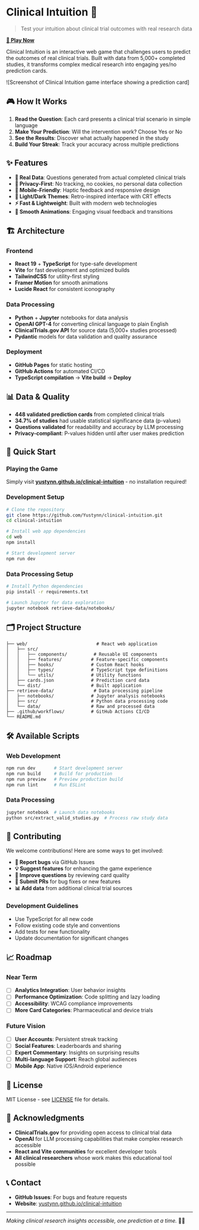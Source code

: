 # Clinical Intuition 🎯

> Test your intuition about clinical trial outcomes with real research data

**[🚀 Play Now](https://yustynn.github.io/clinical-intuition/)**

Clinical Intuition is an interactive web game that challenges users to predict the outcomes of real clinical trials. Built with data from 5,000+ completed studies, it transforms complex medical research into engaging yes/no prediction cards.

![Screenshot of Clinical Intuition game interface showing a prediction card]

## 🎮 How It Works

1. **Read the Question**: Each card presents a clinical trial scenario in simple language
2. **Make Your Prediction**: Will the intervention work? Choose Yes or No
3. **See the Results**: Discover what actually happened in the study
4. **Build Your Streak**: Track your accuracy across multiple predictions

## ✨ Features

- **🔬 Real Data**: Questions generated from actual completed clinical trials
- **🎯 Privacy-First**: No tracking, no cookies, no personal data collection  
- **📱 Mobile-Friendly**: Haptic feedback and responsive design
- **🌙 Light/Dark Themes**: Retro-inspired interface with CRT effects
- **⚡ Fast & Lightweight**: Built with modern web technologies
- **🎨 Smooth Animations**: Engaging visual feedback and transitions

## 🏗️ Architecture

### Frontend
- **React 19** + **TypeScript** for type-safe development
- **Vite** for fast development and optimized builds
- **TailwindCSS** for utility-first styling
- **Framer Motion** for smooth animations
- **Lucide React** for consistent iconography

### Data Processing
- **Python** + **Jupyter** notebooks for data analysis
- **OpenAI GPT-4** for converting clinical language to plain English
- **ClinicalTrials.gov API** for source data (5,000+ studies processed)
- **Pydantic** models for data validation and quality assurance

### Deployment
- **GitHub Pages** for static hosting
- **GitHub Actions** for automated CI/CD
- **TypeScript compilation** → **Vite build** → **Deploy**

## 📊 Data & Quality

- **448 validated prediction cards** from completed clinical trials
- **34.7% of studies** had usable statistical significance data (p-values)
- **Questions validated** for readability and accuracy by LLM processing
- **Privacy-compliant**: P-values hidden until after user makes prediction

## 🚀 Quick Start

### Playing the Game
Simply visit **[yustynn.github.io/clinical-intuition](https://yustynn.github.io/clinical-intuition)** - no installation required!

### Development Setup

```bash
# Clone the repository
git clone https://github.com/Yustynn/clinical-intuition.git
cd clinical-intuition

# Install web app dependencies
cd web
npm install

# Start development server
npm run dev
```

### Data Processing Setup

```bash
# Install Python dependencies
pip install -r requirements.txt

# Launch Jupyter for data exploration
jupyter notebook retrieve-data/notebooks/
```

## 🗂️ Project Structure

```
├── web/                          # React web application
│   ├── src/
│   │   ├── components/          # Reusable UI components
│   │   ├── features/           # Feature-specific components
│   │   ├── hooks/              # Custom React hooks
│   │   ├── types/              # TypeScript type definitions
│   │   └── utils/              # Utility functions
│   ├── cards.json              # Prediction card data
│   └── dist/                   # Built application
├── retrieve-data/               # Data processing pipeline
│   ├── notebooks/              # Jupyter analysis notebooks
│   ├── src/                    # Python data processing code
│   └── data/                   # Raw and processed data
├── .github/workflows/          # GitHub Actions CI/CD
└── README.md
```

## 🛠️ Available Scripts

### Web Development
```bash
npm run dev       # Start development server
npm run build     # Build for production
npm run preview   # Preview production build  
npm run lint      # Run ESLint
```

### Data Processing
```bash
jupyter notebook  # Launch data notebooks
python src/extract_valid_studies.py  # Process raw study data
```

## 🤝 Contributing

We welcome contributions! Here are some ways to get involved:

- **🐛 Report bugs** via GitHub Issues
- **💡 Suggest features** for enhancing the game experience  
- **📝 Improve questions** by reviewing card quality
- **🔧 Submit PRs** for bug fixes or new features
- **📊 Add data** from additional clinical trial sources

### Development Guidelines
- Use TypeScript for all new code
- Follow existing code style and conventions
- Add tests for new functionality
- Update documentation for significant changes

## 📈 Roadmap

### Near Term
- [ ] **Analytics Integration**: User behavior insights
- [ ] **Performance Optimization**: Code splitting and lazy loading
- [ ] **Accessibility**: WCAG compliance improvements
- [ ] **More Card Categories**: Pharmaceutical and device trials

### Future Vision  
- [ ] **User Accounts**: Persistent streak tracking
- [ ] **Social Features**: Leaderboards and sharing
- [ ] **Expert Commentary**: Insights on surprising results
- [ ] **Multi-language Support**: Reach global audiences
- [ ] **Mobile App**: Native iOS/Android experience

## 📄 License

MIT License - see [LICENSE](LICENSE) file for details.

## 🙏 Acknowledgments

- **ClinicalTrials.gov** for providing open access to clinical trial data
- **OpenAI** for LLM processing capabilities that make complex research accessible
- **React and Vite communities** for excellent developer tools
- **All clinical researchers** whose work makes this educational tool possible

## 📞 Contact

- **GitHub Issues**: For bugs and feature requests
- **Website**: [yustynn.github.io/clinical-intuition](https://yustynn.github.io/clinical-intuition)

---

*Making clinical research insights accessible, one prediction at a time.* 🎯✨